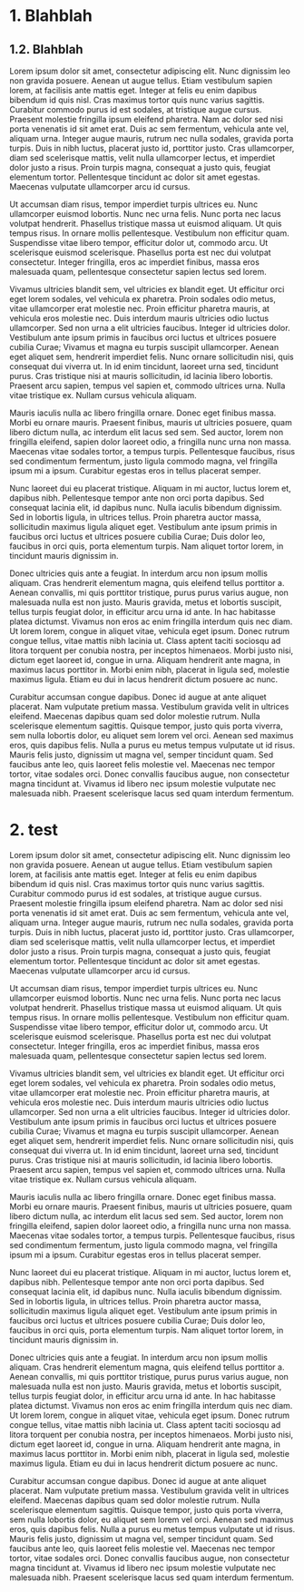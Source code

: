 # 1. Blahblah

## 1.2. Blahblah



Lorem ipsum dolor sit amet, consectetur adipiscing elit. Nunc dignissim leo non gravida posuere. Aenean ut augue tellus. Etiam vestibulum sapien lorem, at facilisis ante mattis eget. Integer at felis eu enim dapibus bibendum id quis nisl. Cras maximus tortor quis nunc varius sagittis. Curabitur commodo purus id est sodales, at tristique augue cursus. Praesent molestie fringilla ipsum eleifend pharetra. Nam ac dolor sed nisi porta venenatis id sit amet erat. Duis ac sem fermentum, vehicula ante vel, aliquam urna. Integer augue mauris, rutrum nec nulla sodales, gravida porta turpis. Duis in nibh luctus, placerat justo id, porttitor justo. Cras ullamcorper, diam sed scelerisque mattis, velit nulla ullamcorper lectus, et imperdiet dolor justo a risus. Proin turpis magna, consequat a justo quis, feugiat elementum tortor. Pellentesque tincidunt ac dolor sit amet egestas. Maecenas vulputate ullamcorper arcu id cursus.

Ut accumsan diam risus, tempor imperdiet turpis ultrices eu. Nunc ullamcorper euismod lobortis. Nunc nec urna felis. Nunc porta nec lacus volutpat hendrerit. Phasellus tristique massa ut euismod aliquam. Ut quis tempus risus. In ornare mollis pellentesque. Vestibulum non efficitur quam. Suspendisse vitae libero tempor, efficitur dolor ut, commodo arcu. Ut scelerisque euismod scelerisque. Phasellus porta est nec dui volutpat consectetur. Integer fringilla, eros ac imperdiet finibus, massa eros malesuada quam, pellentesque consectetur sapien lectus sed lorem.

Vivamus ultricies blandit sem, vel ultricies ex blandit eget. Ut efficitur orci eget lorem sodales, vel vehicula ex pharetra. Proin sodales odio metus, vitae ullamcorper erat molestie nec. Proin efficitur pharetra mauris, at vehicula eros molestie nec. Duis interdum mauris ultricies odio luctus ullamcorper. Sed non urna a elit ultricies faucibus. Integer id ultricies dolor. Vestibulum ante ipsum primis in faucibus orci luctus et ultrices posuere cubilia Curae; Vivamus et magna eu turpis suscipit ullamcorper. Aenean eget aliquet sem, hendrerit imperdiet felis. Nunc ornare sollicitudin nisi, quis consequat dui viverra ut. In id enim tincidunt, laoreet urna sed, tincidunt purus. Cras tristique nisi at mauris sollicitudin, id lacinia libero lobortis. Praesent arcu sapien, tempus vel sapien et, commodo ultrices urna. Nulla vitae tristique ex. Nullam cursus vehicula aliquam.

Mauris iaculis nulla ac libero fringilla ornare. Donec eget finibus massa. Morbi eu ornare mauris. Praesent finibus, mauris ut ultricies posuere, quam libero dictum nulla, ac interdum elit lacus sed sem. Sed auctor, lorem non fringilla eleifend, sapien dolor laoreet odio, a fringilla nunc urna non massa. Maecenas vitae sodales tortor, a tempus turpis. Pellentesque faucibus, risus sed condimentum fermentum, justo ligula commodo magna, vel fringilla ipsum mi a ipsum. Curabitur egestas eros in tellus placerat semper.

Nunc laoreet dui eu placerat tristique. Aliquam in mi auctor, luctus lorem et, dapibus nibh. Pellentesque tempor ante non orci porta dapibus. Sed consequat lacinia elit, id dapibus nunc. Nulla iaculis bibendum dignissim. Sed in lobortis ligula, in ultrices tellus. Proin pharetra auctor massa, sollicitudin maximus ligula aliquet eget. Vestibulum ante ipsum primis in faucibus orci luctus et ultrices posuere cubilia Curae; Duis dolor leo, faucibus in orci quis, porta elementum turpis. Nam aliquet tortor lorem, in tincidunt mauris dignissim in.

Donec ultricies quis ante a feugiat. In interdum arcu non ipsum mollis aliquam. Cras hendrerit elementum magna, quis eleifend tellus porttitor a. Aenean convallis, mi quis porttitor tristique, purus purus varius augue, non malesuada nulla est non justo. Mauris gravida, metus et lobortis suscipit, tellus turpis feugiat dolor, in efficitur arcu urna id ante. In hac habitasse platea dictumst. Vivamus non eros ac enim fringilla interdum quis nec diam. Ut lorem lorem, congue in aliquet vitae, vehicula eget ipsum. Donec rutrum congue tellus, vitae mattis nibh lacinia ut. Class aptent taciti sociosqu ad litora torquent per conubia nostra, per inceptos himenaeos. Morbi justo nisi, dictum eget laoreet id, congue in urna. Aliquam hendrerit ante magna, in maximus lacus porttitor in. Morbi enim nibh, placerat in ligula sed, molestie maximus ligula. Etiam eu dui in lacus hendrerit dictum posuere ac nunc.

Curabitur accumsan congue dapibus. Donec id augue at ante aliquet placerat. Nam vulputate pretium massa. Vestibulum gravida velit in ultrices eleifend. Maecenas dapibus quam sed dolor molestie rutrum. Nulla scelerisque elementum sagittis. Quisque tempor, justo quis porta viverra, sem nulla lobortis dolor, eu aliquet sem lorem vel orci. Aenean sed maximus eros, quis dapibus felis. Nulla a purus eu metus tempus vulputate ut id risus. Mauris felis justo, dignissim ut magna vel, semper tincidunt quam. Sed faucibus ante leo, quis laoreet felis molestie vel. Maecenas nec tempor tortor, vitae sodales orci. Donec convallis faucibus augue, non consectetur magna tincidunt at. Vivamus id libero nec ipsum molestie vulputate nec malesuada nibh. Praesent scelerisque lacus sed quam interdum fermentum. 

# 2. test



Lorem ipsum dolor sit amet, consectetur adipiscing elit. Nunc dignissim leo non gravida posuere. Aenean ut augue tellus. Etiam vestibulum sapien lorem, at facilisis ante mattis eget. Integer at felis eu enim dapibus bibendum id quis nisl. Cras maximus tortor quis nunc varius sagittis. Curabitur commodo purus id est sodales, at tristique augue cursus. Praesent molestie fringilla ipsum eleifend pharetra. Nam ac dolor sed nisi porta venenatis id sit amet erat. Duis ac sem fermentum, vehicula ante vel, aliquam urna. Integer augue mauris, rutrum nec nulla sodales, gravida porta turpis. Duis in nibh luctus, placerat justo id, porttitor justo. Cras ullamcorper, diam sed scelerisque mattis, velit nulla ullamcorper lectus, et imperdiet dolor justo a risus. Proin turpis magna, consequat a justo quis, feugiat elementum tortor. Pellentesque tincidunt ac dolor sit amet egestas. Maecenas vulputate ullamcorper arcu id cursus.

Ut accumsan diam risus, tempor imperdiet turpis ultrices eu. Nunc ullamcorper euismod lobortis. Nunc nec urna felis. Nunc porta nec lacus volutpat hendrerit. Phasellus tristique massa ut euismod aliquam. Ut quis tempus risus. In ornare mollis pellentesque. Vestibulum non efficitur quam. Suspendisse vitae libero tempor, efficitur dolor ut, commodo arcu. Ut scelerisque euismod scelerisque. Phasellus porta est nec dui volutpat consectetur. Integer fringilla, eros ac imperdiet finibus, massa eros malesuada quam, pellentesque consectetur sapien lectus sed lorem.

Vivamus ultricies blandit sem, vel ultricies ex blandit eget. Ut efficitur orci eget lorem sodales, vel vehicula ex pharetra. Proin sodales odio metus, vitae ullamcorper erat molestie nec. Proin efficitur pharetra mauris, at vehicula eros molestie nec. Duis interdum mauris ultricies odio luctus ullamcorper. Sed non urna a elit ultricies faucibus. Integer id ultricies dolor. Vestibulum ante ipsum primis in faucibus orci luctus et ultrices posuere cubilia Curae; Vivamus et magna eu turpis suscipit ullamcorper. Aenean eget aliquet sem, hendrerit imperdiet felis. Nunc ornare sollicitudin nisi, quis consequat dui viverra ut. In id enim tincidunt, laoreet urna sed, tincidunt purus. Cras tristique nisi at mauris sollicitudin, id lacinia libero lobortis. Praesent arcu sapien, tempus vel sapien et, commodo ultrices urna. Nulla vitae tristique ex. Nullam cursus vehicula aliquam.

Mauris iaculis nulla ac libero fringilla ornare. Donec eget finibus massa. Morbi eu ornare mauris. Praesent finibus, mauris ut ultricies posuere, quam libero dictum nulla, ac interdum elit lacus sed sem. Sed auctor, lorem non fringilla eleifend, sapien dolor laoreet odio, a fringilla nunc urna non massa. Maecenas vitae sodales tortor, a tempus turpis. Pellentesque faucibus, risus sed condimentum fermentum, justo ligula commodo magna, vel fringilla ipsum mi a ipsum. Curabitur egestas eros in tellus placerat semper.

Nunc laoreet dui eu placerat tristique. Aliquam in mi auctor, luctus lorem et, dapibus nibh. Pellentesque tempor ante non orci porta dapibus. Sed consequat lacinia elit, id dapibus nunc. Nulla iaculis bibendum dignissim. Sed in lobortis ligula, in ultrices tellus. Proin pharetra auctor massa, sollicitudin maximus ligula aliquet eget. Vestibulum ante ipsum primis in faucibus orci luctus et ultrices posuere cubilia Curae; Duis dolor leo, faucibus in orci quis, porta elementum turpis. Nam aliquet tortor lorem, in tincidunt mauris dignissim in.

Donec ultricies quis ante a feugiat. In interdum arcu non ipsum mollis aliquam. Cras hendrerit elementum magna, quis eleifend tellus porttitor a. Aenean convallis, mi quis porttitor tristique, purus purus varius augue, non malesuada nulla est non justo. Mauris gravida, metus et lobortis suscipit, tellus turpis feugiat dolor, in efficitur arcu urna id ante. In hac habitasse platea dictumst. Vivamus non eros ac enim fringilla interdum quis nec diam. Ut lorem lorem, congue in aliquet vitae, vehicula eget ipsum. Donec rutrum congue tellus, vitae mattis nibh lacinia ut. Class aptent taciti sociosqu ad litora torquent per conubia nostra, per inceptos himenaeos. Morbi justo nisi, dictum eget laoreet id, congue in urna. Aliquam hendrerit ante magna, in maximus lacus porttitor in. Morbi enim nibh, placerat in ligula sed, molestie maximus ligula. Etiam eu dui in lacus hendrerit dictum posuere ac nunc.

Curabitur accumsan congue dapibus. Donec id augue at ante aliquet placerat. Nam vulputate pretium massa. Vestibulum gravida velit in ultrices eleifend. Maecenas dapibus quam sed dolor molestie rutrum. Nulla scelerisque elementum sagittis. Quisque tempor, justo quis porta viverra, sem nulla lobortis dolor, eu aliquet sem lorem vel orci. Aenean sed maximus eros, quis dapibus felis. Nulla a purus eu metus tempus vulputate ut id risus. Mauris felis justo, dignissim ut magna vel, semper tincidunt quam. Sed faucibus ante leo, quis laoreet felis molestie vel. Maecenas nec tempor tortor, vitae sodales orci. Donec convallis faucibus augue, non consectetur magna tincidunt at. Vivamus id libero nec ipsum molestie vulputate nec malesuada nibh. Praesent scelerisque lacus sed quam interdum fermentum. 

